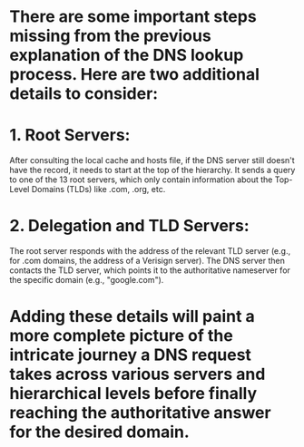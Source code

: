 # There are some important steps missing from the previous explanation of the DNS lookup process. Here are two additional details to consider:

# 1. Root Servers:
After consulting the local cache and hosts file, if the DNS server still doesn't have the record, it needs to start at the top of the hierarchy. It sends a query to one of the 13 root servers, which only contain information about the Top-Level Domains (TLDs) like .com, .org, etc.

# 2. Delegation and TLD Servers:
The root server responds with the address of the relevant TLD server (e.g., for .com domains, the address of a Verisign server). The DNS server then contacts the TLD server, which points it to the authoritative nameserver for the specific domain (e.g., "google.com").

# Adding these details will paint a more complete picture of the intricate journey a DNS request takes across various servers and hierarchical levels before finally reaching the authoritative answer for the desired domain.
